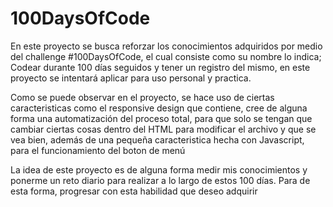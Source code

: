 # 100DaysOfCode

En este proyecto se busca reforzar los conocimientos adquiridos por medio del challenge #100DaysOfCode, el cual consiste como su nombre lo indica; Codear durante 100 días seguidos y tener un registro del mismo, en este proyecto se intentará aplicar para uso personal y practica.

Como se puede observar en el proyecto, se hace uso de ciertas caracteristicas como el responsive design que contiene, cree de alguna forma una automatización del proceso total, para que solo se tengan que cambiar ciertas cosas dentro del HTML para modificar el archivo y que se vea bien, además de una pequeña caracteristica hecha con Javascript, para el funcionamiento del boton de menú

La idea de este proyecto es de alguna forma medir mis conocimientos y ponerme un reto diario para realizar a lo largo de estos 100 días. Para de esta forma, progresar con esta habilidad que deseo adquirir
